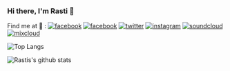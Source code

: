 ### Hi there, I'm Rasti 👋

Find me at :mag_right: :
[![facebook](https://img.shields.io/badge/facebook-@rastitkac-3b5998)](https://facebook.com/rastitkac)
[![facebook](https://img.shields.io/badge/facebook-@rastitkacmusic-3b5998)](https://facebook.com/rastitkacmusic)
[![twitter](https://img.shields.io/badge/twitter-@rastitkac-00acee)](https://twitter.com/rastitkac)
[![instagram](https://img.shields.io/badge/instagram-@rastitkac-3f729b)](https://instagram.com/rastitkac)
[![soundcloud](https://img.shields.io/badge/soundcloud-@rasti--tkac-ff7700)](https://soundcloud.com/rasti-tkac)
[![mixcloud](https://img.shields.io/badge/mixcloud-@rastitkac-52aad8)](https://mixcloud.com/rastitkac)

![Top Langs](https://github-readme-stats.vercel.app/api/top-langs/?username=rastitkac&layout=compact&hide=css,html)

![Rastis's github stats](https://github-readme-stats.vercel.app/api?username=rastitkac&count_private=true&show_icons=true&theme=onedark)
